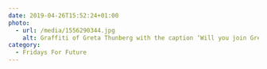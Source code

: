 ```yaml
---
date: 2019-04-26T15:52:24+01:00
photo:
  - url: /media/1556290344.jpg
    alt: Graffiti of Greta Thunberg with the caption ‘Will you join Greta?’.
category:
  - Fridays For Future
---
```

